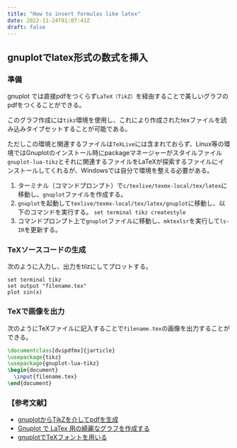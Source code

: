 ```yaml
---
title: "How to insert formulas like latex"
date: 2022-11-24T01:07:41Z
draft: false 
---
```


## gnuplotでlatex形式の数式を挿入

### 準備
gnuplot では直接pdfをつくらず`LaTeX（TikZ）`を経由することで美しいグラフのpdfをつくることができる。

このグラフ作成には`tikz`環境を使用し、これにより作成されたtexファイルを読み込みタイプセットすることが可能である。

ただしこの環境と関連するファイルは`TeXLive`には含まれておらず、Linux等の環境ではGnuplotのインストール時にpackageマネージャーがスタイルファイル
`gnuplot-lua-tikz`とそれに関連するファイルをLaTeXが探索するファイルにインストールしてくれるが、Windowsでは自分で環境を整える必要がある。

1. ターミナル（コマンドプロンプト）で`c/texlive/texmx-local/tex/latex`に移動し、`gnuplot`ファイルを作成する。
2. `gnuplot`を起動して`texlive/texmx-local/tex/latex/gnuplot`に移動し、以下のコマンドを実行する。
  ```set terminal tikz createstyle```
3. コマンドプロンプト上で`gnuplot`ファイルに移動し、`mktexlsr`を実行して`ls-IR`を更新する。

### TeXソースコードの生成
次のように入力し、出力をtilzにしてプロットする。
```gnuolot
set terminal tikz
set output "filename.tex"
plot sin(x)
```
### TeXで画像を出力

次のようにTeXファイルに記入することで`filename.tex`の画像を出力することができる。
```tex
\documentclass[dvipdfmx]{jarticle}
\usepackage{tikz}
\usepackage{gnuplot-lua-tikz}
\begin{document}
  \input{filename.tex}
\end{document}
```



### 【参考文献】
- [gnuplotからTikZを介してpdfを生成](https://geniusium.hatenablog.com/entry/2018/09/16/114600)
- [Gnuplot で LaTex 用の綺麗なグラフを作成する](https://mano.xyz/post/2017-03-22-gnuplot-latex-graph/)
- [gnuplotでTeXフォントを用いる](http://irotorishink.web.fc2.com/pc/gnuplot_memo/tikz/tikz.pdf)

